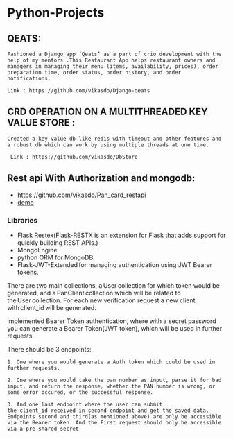 # Python-Projects


## QEATS:  
```
Fashioned a Django app ‘Qeats’ as a part of crio development with the help of my mentors .This Restaurant App helps restaurant owners and managers in managing their menu (items, availability, prices), order preparation time, order status, order history, and order notifications.  

Link : https://github.com/vikasdo/Django-qeats  

  ```

 

## CRD OPERATION ON A MULTITHREADED KEY VALUE STORE : 
```
Created a key value db like redis with timeout and other features and a robust db which can work by using multiple threads at one time. 

 Link : https://github.com/vikasdo/DbStore 
 ```
## Rest api With Authorization and mongodb: 

 

 

* https://github.com/vikasdo/Pan_card_restapi 
*  [demo](https://youtu.be/iqyrj7DXfDg)

 

### Libraries 

* Flask Restex(Flask-RESTX is an extension for Flask that adds support for quickly building REST APIs.)
* MongoEngine
* python ORM for MongoDB. 
* Flask-JWT-Extended for managing authentication using JWT Bearer tokens. 

There are two main collections, a User collection for which token would be generated, and a PanClient collection which will be related to the User collection. For each new verification request a new client with client_id will be generated. 

 implemented Bearer Token authentication, where with a secret password you can generate a Bearer Token(JWT token), which will be used in further requests. 

There should be 3 endpoints: 
```
1. One where you would generate a Auth token which could be used in further requests. 

2. One where you would take the pan number as input, parse it for bad input, and return the response, whether the PAN number is wrong, or some error occured, or the successful response. 

3. And one last endpoint where the user can submit the client_id received in second endpoint and get the saved data. 
Endpoints second and third(as mentioned above) are only be accessible via the Bearer token. And the First request should only be accessible via a pre-shared secret 
```


